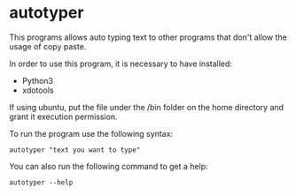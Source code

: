 # autotyper
This programs allows auto typing text to other programs that don't allow the usage of copy paste.

In order to use this program, it is necessary to have installed:

- Python3
- xdotools

If using ubuntu, put the file under the /bin folder on the home directory and grant it execution permission.

To run the program use the following syntax:

	autotyper "text you want to type"

You can also run the following command to get a help: 
	
	autotyper --help
